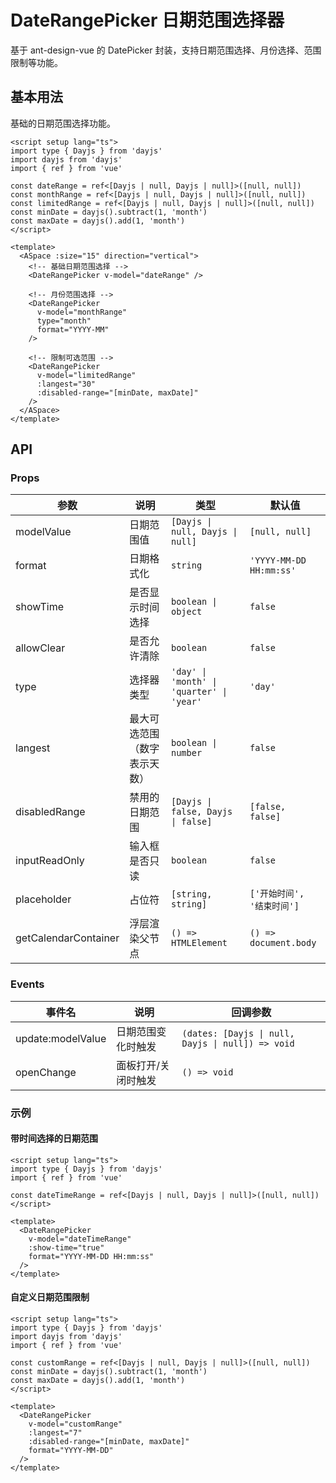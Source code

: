 # DateRangePicker 日期范围选择器

基于 ant-design-vue 的 DatePicker 封装，支持日期范围选择、月份选择、范围限制等功能。

## 基本用法

基础的日期范围选择功能。

```vue
<script setup lang="ts">
import type { Dayjs } from 'dayjs'
import dayjs from 'dayjs'
import { ref } from 'vue'

const dateRange = ref<[Dayjs | null, Dayjs | null]>([null, null])
const monthRange = ref<[Dayjs | null, Dayjs | null]>([null, null])
const limitedRange = ref<[Dayjs | null, Dayjs | null]>([null, null])
const minDate = dayjs().subtract(1, 'month')
const maxDate = dayjs().add(1, 'month')
</script>

<template>
  <ASpace :size="15" direction="vertical">
    <!-- 基础日期范围选择 -->
    <DateRangePicker v-model="dateRange" />

    <!-- 月份范围选择 -->
    <DateRangePicker
      v-model="monthRange"
      type="month"
      format="YYYY-MM"
    />

    <!-- 限制可选范围 -->
    <DateRangePicker
      v-model="limitedRange"
      :langest="30"
      :disabled-range="[minDate, maxDate]"
    />
  </ASpace>
</template>
```

## API

### Props

参数 | 说明 | 类型 | 默认值
--- | --- | --- | ---
modelValue | 日期范围值 | `[Dayjs \| null, Dayjs \| null]` | `[null, null]`
format | 日期格式化 | `string` | `'YYYY-MM-DD HH:mm:ss'`
showTime | 是否显示时间选择 | `boolean \| object` | `false`
allowClear | 是否允许清除 | `boolean` | `false`
type | 选择器类型 | `'day' \| 'month' \| 'quarter' \| 'year'` | `'day'`
langest | 最大可选范围（数字表示天数） | `boolean \| number` | `false`
disabledRange | 禁用的日期范围 | `[Dayjs \| false, Dayjs \| false]` | `[false, false]`
inputReadOnly | 输入框是否只读 | `boolean` | `false`
placeholder | 占位符 | `[string, string]` | `['开始时间', '结束时间']`
getCalendarContainer | 浮层渲染父节点 | `() => HTMLElement` | `() => document.body`

### Events

事件名 | 说明 | 回调参数
--- | --- | ---
update:modelValue | 日期范围变化时触发 | `(dates: [Dayjs \| null, Dayjs \| null]) => void`
openChange | 面板打开/关闭时触发 | `() => void`

### 示例

#### 带时间选择的日期范围

```vue
<script setup lang="ts">
import type { Dayjs } from 'dayjs'
import { ref } from 'vue'

const dateTimeRange = ref<[Dayjs | null, Dayjs | null]>([null, null])
</script>

<template>
  <DateRangePicker
    v-model="dateTimeRange"
    :show-time="true"
    format="YYYY-MM-DD HH:mm:ss"
  />
</template>
```

#### 自定义日期范围限制

```vue
<script setup lang="ts">
import type { Dayjs } from 'dayjs'
import dayjs from 'dayjs'
import { ref } from 'vue'

const customRange = ref<[Dayjs | null, Dayjs | null]>([null, null])
const minDate = dayjs().subtract(1, 'month')
const maxDate = dayjs().add(1, 'month')
</script>

<template>
  <DateRangePicker
    v-model="customRange"
    :langest="7"
    :disabled-range="[minDate, maxDate]"
    format="YYYY-MM-DD"
  />
</template>
```
